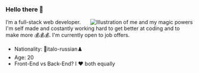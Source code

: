 ### Hello there 👋

<img align="right" src="https://i.imgur.com/XwyDbnQ.gif" alt="Illustration of me and my magic powers" />

I’m a full-stack web developer. I'm self made and costantly working hard to get better at coding and to make more 💰💰💰. I'm currently open to job offers. 

- Nationality: 🍕italo-russian♟️ 
- Age: 20
- Front-End vs Back-End? I ♥️ both equally
